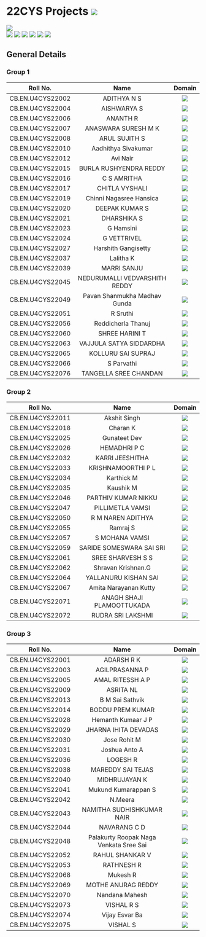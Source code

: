 # 22CYS Projects ![](https://img.shields.io/badge/-Live-green)

![](https://img.shields.io/badge/UG-22CYS-purple) <br/> 
![](https://img.shields.io/badge/Focus-Cyber_Awareness-blue) ![](https://img.shields.io/badge/Focus-Cyber_Psychology-blue) ![](https://img.shields.io/badge/Focus-Cyber_Law-blue) ![](https://img.shields.io/badge/Focus-Forensics-blue) ![](https://img.shields.io/badge/Focus-OSINT-blue) ![](https://img.shields.io/badge/Focus-Blockchain_Technology-blue)

## General Details 

### Group 1

| Roll No. | Name | Domain |
|:--------:|:----:|:------:|
| CB.EN.U4CYS22002 | ADITHYA N S | ![](https://img.shields.io/badge/-Blockchain-darkblue) |
| CB.EN.U4CYS22004 | AISHWARYA S |  ![](https://img.shields.io/badge/-Blockchain-darkblue) |
| CB.EN.U4CYS22006 | ANANTH R | ![](https://img.shields.io/badge/-TBD-blue) |
| CB.EN.U4CYS22007 | ANASWARA SURESH M K | ![](https://img.shields.io/badge/-Blockchain-darkblue) |
| CB.EN.U4CYS22008 | ARUL SUJITH S | ![](https://img.shields.io/badge/-TBD-blue) |
| CB.EN.U4CYS22010 | Aadhithya Sivakumar | ![](https://img.shields.io/badge/-OSINT-purple) |
| CB.EN.U4CYS22012 | Avi Nair | ![](https://img.shields.io/badge/-TBD-blue) |
| CB.EN.U4CYS22015 | BURLA RUSHYENDRA REDDY | ![](https://img.shields.io/badge/-TBD-blue) |
| CB.EN.U4CYS22016 | C S AMRITHA | ![](https://img.shields.io/badge/-Blockchain-darkblue) |
| CB.EN.U4CYS22017 | CHITLA VYSHALI | ![](https://img.shields.io/badge/-TBD-blue) |
| CB.EN.U4CYS22019 | Chinni Nagasree Hansica| ![](https://img.shields.io/badge/-TBD-blue) |
| CB.EN.U4CYS22020 | DEEPAK KUMAR S | ![](https://img.shields.io/badge/-Blockchain-darkblue) |
| CB.EN.U4CYS22021 | DHARSHIKA S | ![](https://img.shields.io/badge/-Forensics-purple) |
| CB.EN.U4CYS22023 | G Hamsini | ![](https://img.shields.io/badge/-OSINT-purple)  |
| CB.EN.U4CYS22024 | G VETTRIVEL | ![](https://img.shields.io/badge/-TBD-blue) |
| CB.EN.U4CYS22027 | Harshith Gangisetty | ![](https://img.shields.io/badge/-TBD-blue) |
| CB.EN.U4CYS22037 | Lalitha K | ![](https://img.shields.io/badge/-TBD-blue) |
| CB.EN.U4CYS22039 | MARRI SANJU | ![](https://img.shields.io/badge/-TBD-blue) |
| CB.EN.U4CYS22045 | NEDURUMALLI VEDVARSHITH REDDY | ![](https://img.shields.io/badge/-TBD-blue) |
| CB.EN.U4CYS22049 | Pavan Shanmukha Madhav Gunda | ![](https://img.shields.io/badge/-TBD-blue) |
| CB.EN.U4CYS22051 | R Sruthi | ![](https://img.shields.io/badge/-Blockchain-darkblue) |
| CB.EN.U4CYS22056 | Reddicherla Thanuj |![](https://img.shields.io/badge/-Forensics-purple) |
| CB.EN.U4CYS22060 | SHREE HARINI T | ![](https://img.shields.io/badge/-Blockchain-darkblue) |
| CB.EN.U4CYS22063 | VAJJULA SATYA SIDDARDHA | ![](https://img.shields.io/badge/-TBD-blue) |
| CB.EN.U4CYS22065 | KOLLURU SAI SUPRAJ | ![](https://img.shields.io/badge/-TBD-blue) |
| CB.EN.U4CYS22066 | S Parvathi | ![](https://img.shields.io/badge/-Law-black) |
| CB.EN.U4CYS22076 | TANGELLA SREE CHANDAN | ![](https://img.shields.io/badge/-TBD-blue) |

### Group 2

| Roll No. | Name | Domain |
|:--------:|:----:|:------:|
| CB.EN.U4CYS22011 | Akshit Singh | ![](https://img.shields.io/badge/-TBD-blue) |
| CB.EN.U4CYS22018 | Charan K | ![](https://img.shields.io/badge/-TBD-blue) |
| CB.EN.U4CYS22025 | Gunateet Dev | ![](https://img.shields.io/badge/-TBD-blue) |
| CB.EN.U4CYS22026 | HEMADHRI P C | ![](https://img.shields.io/badge/-TBD-blue) |
| CB.EN.U4CYS22032 | KARRI JEESHITHA | ![](https://img.shields.io/badge/-TBD-blue) |
| CB.EN.U4CYS22033 | KRISHNAMOORTHI P L | ![](https://img.shields.io/badge/-TBD-blue) |
| CB.EN.U4CYS22034 | Karthick M | ![](https://img.shields.io/badge/-TBD-blue) |
| CB.EN.U4CYS22035 | Kaushik M | ![](https://img.shields.io/badge/-TBD-blue) |
| CB.EN.U4CYS22046 | PARTHIV KUMAR NIKKU | ![](https://img.shields.io/badge/-TBD-blue) |
| CB.EN.U4CYS22047 | PILLIMETLA VAMSI |  ![](https://img.shields.io/badge/-TBD-blue) |
| CB.EN.U4CYS22050 | R M NAREN ADITHYA | ![](https://img.shields.io/badge/-TBD-blue) |
| CB.EN.U4CYS22055 | Ramraj S | ![](https://img.shields.io/badge/-TBD-blue) |
| CB.EN.U4CYS22057 | S MOHANA VAMSI |  ![](https://img.shields.io/badge/-TBD-blue) |
| CB.EN.U4CYS22059 | SARIDE SOMESWARA SAI SRI | ![](https://img.shields.io/badge/-TBD-blue) |
| CB.EN.U4CYS22061 | SREE SHARVESH S S | ![](https://img.shields.io/badge/-TBD-blue) |
| CB.EN.U4CYS22062 | Shravan Krishnan.G | ![](https://img.shields.io/badge/-TBD-blue) |
| CB.EN.U4CYS22064 | YALLANURU KISHAN SAI | ![](https://img.shields.io/badge/-TBD-blue) |
| CB.EN.U4CYS22067 | Amita Narayanan Kutty | ![](https://img.shields.io/badge/-TBD-blue) |
| CB.EN.U4CYS22071 | ANAGH SHAJI PLAMOOTTUKADA | ![](https://img.shields.io/badge/-TBD-blue) |
| CB.EN.U4CYS22072 | RUDRA SRI LAKSHMI | ![](https://img.shields.io/badge/-TBD-blue) |

### Group 3

| Roll No. | Name | Domain |
|:--------:|:----:|:------:|
| CB.EN.U4CYS22001 | ADARSH R K | ![](https://img.shields.io/badge/-TBD-blue) |
| CB.EN.U4CYS22003 | AGILPRASANNA P | ![](https://img.shields.io/badge/-TBD-blue) |
| CB.EN.U4CYS22005 | AMAL RITESSH A P | ![](https://img.shields.io/badge/-TBD-blue) |
| CB.EN.U4CYS22009 | ASRITA NL | ![](https://img.shields.io/badge/-TBD-blue) |
| CB.EN.U4CYS22013 | B M Sai Sathvik | ![](https://img.shields.io/badge/-TBD-blue) |
| CB.EN.U4CYS22014 | BODDU PREM KUMAR | ![](https://img.shields.io/badge/-TBD-blue) |
| CB.EN.U4CYS22028 | Hemanth Kumaar J P | ![](https://img.shields.io/badge/-TBD-blue) |
| CB.EN.U4CYS22029 | JHARNA IHITA DEVADAS | ![](https://img.shields.io/badge/-TBD-blue) |
| CB.EN.U4CYS22030 | Jose Rohit M | ![](https://img.shields.io/badge/-TBD-blue) |
| CB.EN.U4CYS22031 | Joshua Anto A | ![](https://img.shields.io/badge/-TBD-blue) |
| CB.EN.U4CYS22036 | LOGESH R | ![](https://img.shields.io/badge/-TBD-blue) |
| CB.EN.U4CYS22038 | MAREDDY SAI TEJAS | ![](https://img.shields.io/badge/-TBD-blue) |
| CB.EN.U4CYS22040 | MIDHRUJAYAN K | ![](https://img.shields.io/badge/-TBD-blue) |
| CB.EN.U4CYS22041 | Mukund Kumarappan S | ![](https://img.shields.io/badge/-TBD-blue) |
| CB.EN.U4CYS22042 | N.Meera | ![](https://img.shields.io/badge/-TBD-blue) |
| CB.EN.U4CYS22043 | NAMITHA SUDHISHKUMAR NAIR | ![](https://img.shields.io/badge/-TBD-blue) |
| CB.EN.U4CYS22044 | NAVARANG C D | ![](https://img.shields.io/badge/-TBD-blue) |
| CB.EN.U4CYS22048 | Palakurty Roopak Naga Venkata Sree Sai | ![](https://img.shields.io/badge/-TBD-blue) |
| CB.EN.U4CYS22052 | RAHUL SHANKAR V | ![](https://img.shields.io/badge/-TBD-blue) |
| CB.EN.U4CYS22053 | RATHNESH R | ![](https://img.shields.io/badge/-TBD-blue) |
| CB.EN.U4CYS22068 | Mukesh R | ![](https://img.shields.io/badge/-TBD-blue) |
| CB.EN.U4CYS22069 | MOTHE ANURAG REDDY | ![](https://img.shields.io/badge/-TBD-blue) |
| CB.EN.U4CYS22070 | Nandana Mahesh | ![](https://img.shields.io/badge/-TBD-blue) |
| CB.EN.U4CYS22073 | VISHAL R S | ![](https://img.shields.io/badge/-TBD-blue) |
| CB.EN.U4CYS22074 | Vijay Esvar Ba | ![](https://img.shields.io/badge/-TBD-blue) |
| CB.EN.U4CYS22075 | VISHAL S | ![](https://img.shields.io/badge/-TBD-blue) |
